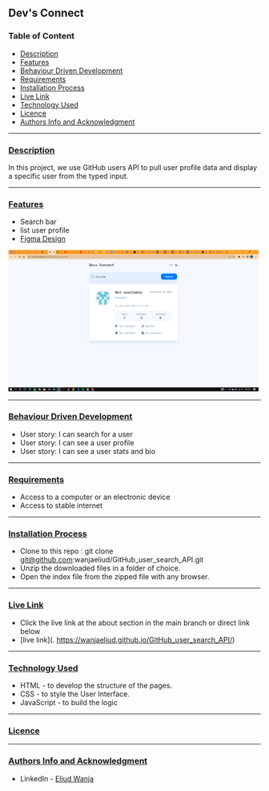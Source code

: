 ## Dev's Connect

### Table of Content
- [Description](#description)
- [Features](#features)
- [Behaviour Driven Development](#Behaviour-Driven-Development)
- [Requirements](#requirements)
- [Installation Process](#installation-Process)
- [Live Link](#Live-Link)
- [Technology  Used](#technology-Used)
- [Licence](#licence)
- [Authors Info and Acknowledgment](#Authors-Info-and-Acknowledgment)
***

### [Description](#description)
In this project, we use GitHub users API to pull  user profile data and display  a specific user from the typed input.

 ****
### [Features](#features)
* Search bar
* list user profile
* [Figma Design](#https://www.figma.com/file/MahTWj2RHyPUd4xzgHePYZ/Devs-Connect?node-id=0%3A1) <br>
<img src="./assests/images/page.png" width="500px">

***
### [Behaviour Driven Development](#Behaviour-Driven-Development)
* User story: I can search for a user
* User story: I can see a user profile
* User story: I can see a user stats and bio

 ****
### [Requirements](#requirements)

* Access to  a computer or an electronic device
* Access to stable internet

 ****
### [Installation Process](#installation-Process)

* Clone to this repo : git clone git@github.com:wanjaeliud/GitHub_user_search_API.git
* Unzip the downloaded files in a folder of choice.
* Open the index file from the zipped file with any browser.

***
### [Live Link](#Live-Link)

- Click the live link at the about section in the main branch or direct link below <br>
- [live link](. https://wanjaeliud.github.io/GitHub_user_search_API/)


***
### [Technology Used](#technology-Used)
* HTML - to develop the structure of the pages.
* CSS - to style the User Interface.
* JavaScript - to build the logic

 ****
### [Licence](#licence)

 ****
### [Authors Info and Acknowledgment](#Authors-Info-and-Acknowledgment)

* LinkedIn - [Eliud Wanja](https://www.linkedin.com/in/eliud-wanja)
